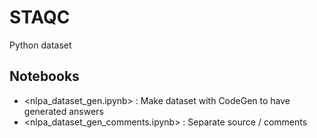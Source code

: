 # STAQC

Python dataset

## Notebooks

- <nlpa_dataset_gen.ipynb> : Make dataset with CodeGen to have generated answers
- <nlpa_dataset_gen_comments.ipynb> : Separate source / comments
